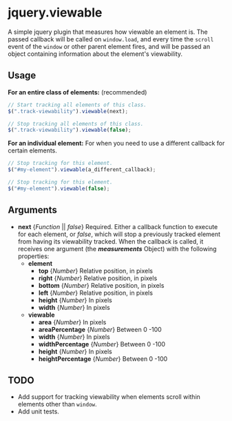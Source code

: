 # jquery.viewable
A simple jquery plugin that measures how viewable an element is. The passed callback will be called on `window.load`, and every time the `scroll` event of the `window` or other parent element fires, and will be passed an object containing information about the element's viewability.

## Usage
**For an entire class of elements:** (recommended)
```javascript
// Start tracking all elements of this class.
$(".track-viewability").viewable(next);

// Stop tracking all elements of this class.
$(".track-viewability").viewable(false);
```
**For an individual element:** For when you need to use a different callback for certain elements.
```javascript
// Stop tracking for this element.
$("#my-element").viewable(a_different_callback);

// Stop tracking for this element.
$("#my-element").viewable(false);
```

## Arguments
- **next** {*Function* || *false*} Required. Either a callback function to execute for each element, or *false*, which will stop a previously tracked element from having its viewability tracked. When the callback is called, it receives one argument (the ***measurements*** Object) with the following properties:
  - **element**
    - **top** {*Number*} Relative position, in pixels
    - **right** {*Number*} Relative position, in pixels
    - **bottom** {*Number*} Relative position, in pixels
    - **left** {*Number*} Relative position, in pixels
    - **height** {*Number*} In pixels
    - **width** {*Number*} In pixels
  - **viewable**
    - **area** {*Number*} In pixels
    - **areaPercentage** {*Number*} Between 0  -100
    - **width** {*Number*} In pixels
    - **widthPercentage** {*Number*} Between 0  -100
    - **height** {*Number*} In pixels
    - **heightPercentage** {*Number*} Between 0  -100

## TODO
- Add support for tracking viewability when elements scroll within elements other than `window`.
- Add unit tests.
